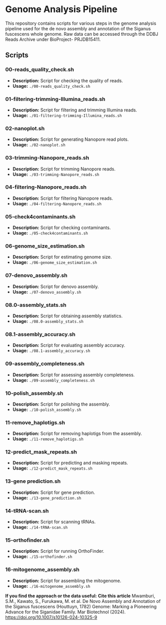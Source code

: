 # Genome Analysis Pipeline

This repository contains scripts for various steps in the genome analysis pipeline used for the de novo assembly and annotation of the Siganus fuscescens whole genome.
Raw data can be accessed through the DDBJ Reads Archive under BioProject- PRJDB15411. 

## Scripts

### 00-reads_quality_check.sh
- **Description:** Script for checking the quality of reads.
- **Usage:** `./00-reads_quality_check.sh`

### 01-filtering-trimming-Illumina_reads.sh
- **Description:** Script for filtering and trimming Illumina reads.
- **Usage:** `./01-filtering-trimming-Illumina_reads.sh`

### 02-nanoplot.sh
- **Description:** Script for generating Nanopore read plots.
- **Usage:** `./02-nanoplot.sh`

### 03-trimming-Nanopore_reads.sh
- **Description:** Script for trimming Nanopore reads.
- **Usage:** `./03-trimming-Nanopore_reads.sh`

### 04-filtering-Nanopore_reads.sh
- **Description:** Script for filtering Nanopore reads.
- **Usage:** `./04-filtering-Nanopore_reads.sh`

### 05-check4contaminants.sh
- **Description:** Script for checking contaminants.
- **Usage:** `./05-check4contaminants.sh`

### 06-genome_size_estimation.sh
- **Description:** Script for estimating genome size.
- **Usage:** `./06-genome_size_estimation.sh`

### 07-denovo_assembly.sh
- **Description:** Script for denovo assembly.
- **Usage:** `./07-denovo_assembly.sh`

### 08.0-assembly_stats.sh
- **Description:** Script for obtaining assembly statistics.
- **Usage:** `./08.0-assembly_stats.sh`

### 08.1-assembly_accuracy.sh
- **Description:** Script for evaluating assembly accuracy.
- **Usage:** `./08.1-assembly_accuracy.sh`

### 09-assembly_completeness.sh
- **Description:** Script for assessing assembly completeness.
- **Usage:** `./09-assembly_completeness.sh`

### 10-polish_assembly.sh
- **Description:** Script for polishing the assembly.
- **Usage:** `./10-polish_assembly.sh`

### 11-remove_haplotigs.sh
- **Description:** Script for removing haplotigs from the assembly.
- **Usage:** `./11-remove_haplotigs.sh`

### 12-predict_mask_repeats.sh
- **Description:** Script for predicting and masking repeats.
- **Usage:** `./12-predict_mask_repeats.sh`

### 13-gene prediction.sh
- **Description:** Script for gene prediction.
- **Usage:** `./13-gene_prediction.sh`

### 14-tRNA-scan.sh
- **Description:** Script for scanning tRNAs.
- **Usage:** `./14-tRNA-scan.sh`

### 15-orthofinder.sh
- **Description:** Script for running OrthoFinder.
- **Usage:** `./15-orthofinder.sh`

### 16-mitogenome_assembly.sh
- **Description:** Script for assembling the mitogenome.
- **Usage:** `./16-mitogenome_assembly.sh`

**If you find the approach or the data useful:**
**Cite this article**
Mwamburi, S.M., Kawato, S., Furukawa, M. et al. De Novo Assembly and Annotation of the Siganus fuscescens (Houttuyn, 1782) Genome: Marking a Pioneering Advance for the Siganidae Family. Mar Biotechnol (2024). https://doi.org/10.1007/s10126-024-10325-9
